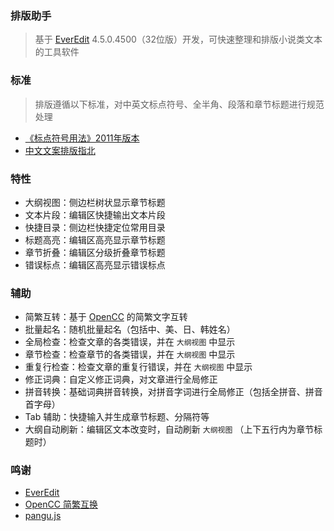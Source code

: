 ### 排版助手

> 基于 [EverEdit](http://www.everedit.cn/) 4.5.0.4500（32位版）开发，可快速整理和排版小说类文本的工具软件


### 标准

> 排版遵循以下标准，对中英文标点符号、全半角、段落和章节标题进行规范处理

- [《标点符号用法》2011年版本](https://baike.baidu.com/item/%E6%A0%87%E7%82%B9%E7%AC%A6%E5%8F%B7%E7%94%A8%E6%B3%95)
- [中文文案排版指北](https://github.com/mzlogin/chinese-copywriting-guidelines)


### 特性
- 大纲视图：侧边栏树状显示章节标题
- 文本片段：编辑区快捷输出文本片段
- 快捷目录：侧边栏快捷定位常用目录
- 标题高亮：编辑区高亮显示章节标题
- 章节折叠：编辑区分级折叠章节标题
- 错误标点：编辑区高亮显示错误标点

### 辅助
- 简繁互转：基于 [OpenCC](https://github.com/BYVoid/OpenCC) 的简繁文字互转
- 批量起名：随机批量起名（包括中、美、日、韩姓名）
- 全局检查：检查文章的各类错误，并在 `大纲视图` 中显示
- 章节检查：检查章节的各类错误，并在 `大纲视图` 中显示
- 重复行检查：检查文章的重复行错误，并在 `大纲视图` 中显示
- 修正词典：自定义修正词典，对文章进行全局修正
- 拼音转换：基础词典拼音转换，对拼音字词进行全局修正（包括全拼音、拼音首字母）
- Tab 辅助：快捷输入并生成章节标题、分隔符等
- 大纲自动刷新：编辑区文本改变时，自动刷新 `大纲视图` （上下五行内为章节标题时）

### 鸣谢
- [EverEdit](http://www.everedit.cn/)
- [OpenCC 简繁互换](https://github.com/BYVoid/OpenCC)
- [pangu.js](https://github.com/vinta/pangu.js)
